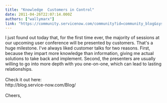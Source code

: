 ```yaml
---
title: "Knowledge  Customers in Control"
date: 2011-04-26T22:07:14.000Z
authors: ["wallymarx"]
link: "https://community.servicenow.com/community?id=community_blog&sys_id=6b0d6ea5dbd0dbc01dcaf3231f961956"
---
```

<p>I just found out today that, for the first time ever, the majority of sessions at our upcoming user conference will be presented by customers. That's a huge milestone. I've always liked customer talks for two reasons. First, because they impart more knowledge than information, giving me actual solutions to take back and implement. Second, the presenters are usually willing to go into more depth with you one-on-one, which can lead to lasting relationships.<br /><br />Check it out here:<br />http://blog.service-now.com/Blog/<br /><br />Cheers,</p>